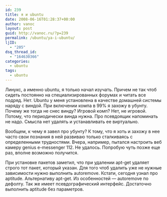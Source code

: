 ```yaml
---
id: 239
title: я и ubuntu
date: 2008-06-16T01:28:37+00:00
author: vanoc
layout: post
guid: http://vanoc.ru/?p=239
permalink: /ubuntu/ya-i-ubuntu/
ljID:
  - "205"
dsq_thread_id:
  - "164630366"
categories:
  - ubuntu
tags:
  - ubuntu
---
```

Линукс, а именно ubuntu, я только начал изучать. Причем не так чтоб сидеть постоянно на специализированных форумах и читать все подряд. Нет. Ubuntu у меня установлена в качестве домашней системы наряду с виндой. При включении компа в 99% я захожу в убунту. Почему же тогда не снес винду? Игровой комп? Нет, не игровой. Потому, что периодически винда нужна. Про псевдоящик напоминать не надо. Смысла нет удалять и устанавливать ее виртуально.

Вообщем, к чему я завел про убунту? К тому, что я хоть и захожу в нее часто свои познания в ней развиваю только сталкиваясь с определенными трудностями. Вчера, например, пытался настроить веб камеру genius e-messenger 112. Не удалось. Попробую чуть позже еще раз, вполне возможно получится.

При установке пакетов заметил, что при удалении apt-get удаляет строго тот пакет, который указан. Для того чтоб удалить уже не нужные зависимости нужно выполнить autoremove. Кстати, сегодня узнал про aptitude. Альтернативу apt-get. Из особенностей &#8212; autoremove по дефолту. Так же имеет псевдографический интерфейс. Достаточно выполнить aptitude без параметров.